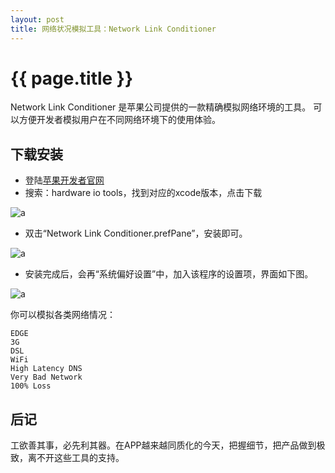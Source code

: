 ```yaml
---
layout: post
title: 网络状况模拟工具：Network Link Conditioner
---
```


{{ page.title }}
================

Network Link Conditioner 是苹果公司提供的一款精确模拟网络环境的工具。
可以方便开发者模拟用户在不同网络环境下的使用体验。

## 下载安装

* 登陆[苹果开发者官网](https://developer.apple.com/downloads/index.action?q=Network%20Link%20Conditioner)
* 搜索：hardware io tools，找到对应的xcode版本，点击下载

![a](../../../images/NetworkLinkConditioner/1.png)

* 双击“Network Link Conditioner.prefPane”，安装即可。

![a](../../../images/NetworkLinkConditioner/2.png)

* 安装完成后，会再“系统偏好设置”中，加入该程序的设置项，界面如下图。

![a](../../../images/NetworkLinkConditioner/3.png)

你可以模拟各类网络情况：

```
EDGE
3G
DSL
WiFi
High Latency DNS
Very Bad Network
100% Loss
```

## 后记

工欲善其事，必先利其器。在APP越来越同质化的今天，把握细节，把产品做到极致，离不开这些工具的支持。